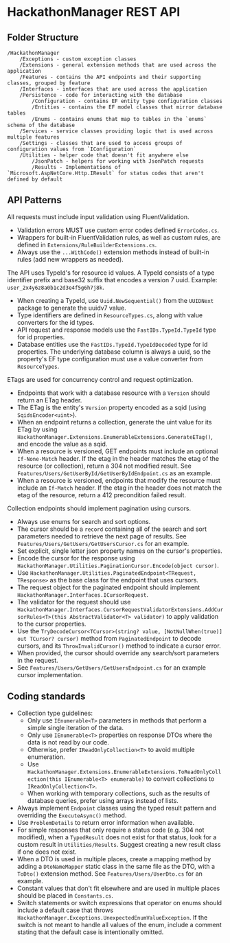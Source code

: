 # HackathonManager REST API

## Folder Structure

```
/HackathonManager
    /Exceptions - custom exception classes
    /Extensions - general extension methods that are used across the application
    /Features - contains the API endpoints and their supporting classes, grouped by feature
    /Interfaces - interfaces that are used across the application
    /Persistence - code for interacting with the database
        /Configuration - contains EF entity type configuration classes
        /Entities - contains the EF model classes that mirror database tables
        /Enums - contains enums that map to tables in the `enums` schema of the database
    /Services - service classes providing logic that is used across multiple features
    /Settings - classes that are used to access groups of configuration values from `IConfiguration`
    /Utilities - helper code that doesn't fit anywhere else
        /JsonPatch - helpers for working with JsonPatch requests
        /Results - Implementations of `Microsoft.AspNetCore.Http.IResult` for status codes that aren't defined by default
```

## API Patterns

All requests must include input validation using FluentValidation.
- Validation errors MUST use custom error codes defined `ErrorCodes.cs`.
- Wrappers for built-in FluentValidation rules, as well as custom rules, are defined in `Extensions/RuleBuilderExtensions.cs`.
- Always use the `...WithCode()` extension methods instead of built-in rules (add new wrappers as needed).

The API uses TypeId's for resource id values.  A TypeId consists of a type identifier prefix and base32 suffix that encodes a version 7 uuid.  Example: `user_2x4y6z8a0b1c2d3e4f5g6h7j8k`.
- When creating a TypeId, use `Uuid.NewSequential()` from the `UUIDNext` package to generate the uuidv7 value.
- Type identifiers are defined in `ResourceTypes.cs`, along with value converters for the id types.
- API request and response models use the `FastIDs.TypeId.TypeId` type for id properties.
- Database entities use the `FastIDs.TypeId.TypeIdDecoded` type for id properties.  The underlying database column is always a uuid, so the property's EF type configuration must use a value converter from `ResourceTypes`.

ETags are used for concurrency control and request optimization.
- Endpoints that work with a database resource with a `Version` should return an ETag header.
- The ETag is the entity's `Version` property encoded as a sqid (using `SqidsEncoder<uint>`).
- When an endpoint returns a collection, generate the uint value for its ETag by using `HackathonManager.Extensions.EnumerableExtensions.GenerateETag()`, and encode the value as a sqid.
- When a resource is versioned, GET endpoints must include an optional `If-None-Match` header.  If the etag in the header matches the etag of the resource (or collection), return a 304 not modified result.  See `Features/Users/GetUserById/GetUserByIdEndpoint.cs` as an example.
- When a resource is versioned, endpoints that modify the resource must include an `If-Match` header.  If the etag in the header does not match the etag of the resource, return a 412 precondition failed result.


Collection endpoints should implement pagination using cursors.
- Always use enums for search and sort options.
- The cursor should be a `record` containing all of the search and sort parameters needed to retrieve the next page of results.  See `Features/Users/GetUsers/GetUsersCursor.cs` for an example.
- Set explicit, single letter json property names on the cursor's properties.
- Encode the cursor for the response using `HackathonManager.Utilities.PaginationCursor.Encode(object cursor)`.
- Use `HackathonManager.Utilities.PaginatedEndpoint<TRequest, TResponse>` as the base class for the endpoint that uses cursors.
- The request object for the paginated endpoint should implement `HackathonManager.Interfaces.ICursorRequest`.
- The validator for the request should use `HackathonManager.Interfaces.CursorRequestValidatorExtensions.AddCursorRules<T>(this AbstractValidator<T> validator)` to apply validation to the cursor properties.
- Use the `TryDecodeCursor<TCursor>(string? value, [NotNullWhen(true)] out TCursor? cursor)` method from `PaginatedEndpoint` to decode cursors, and its `ThrowInvalidCursor()` method to indicate a cursor error.
- When provided, the cursor should override any search/sort parameters in the request.
- See `Features/Users/GetUsers/GetUsersEndpoint.cs` for an example cursor implementation.

## Coding standards

- Collection type guidelines:
  - Only use `IEnumerable<T>` parameters in methods that perform a simple single iteration of the data.
  - Only use `IEnumerable<T>` properties on response DTOs where the data is not read by our code.
  - Otherwise, prefer `IReadOnlyCollection<T>` to avoid multiple enumeration.
  - Use `HackathonManager.Extensions.EnumerableExtensions.ToReadOnlyCollection(this IEnumerable<T> enumerable)` to convert collections to `IReadOnlyCollection<T>`.
  - When working with temporary collections, such as the results of database queries, prefer using arrays instead of lists.
- Always implement `Endpoint` classes using the typed result pattern and overriding the `ExecuteAsync()` method.
- Use `ProblemDetails` to return error information when available.
- For simple responses that only require a status code (e.g. 304 not modified), when a `TypedResult` does not exist for that status, look for a custom result in `Utilities/Results`.  Suggest creating a new result class if one does not exist.
- When a DTO is used in multiple places, create a mapping method by adding a `DtoNameMapper` static class in the same file as the DTO, with a `ToDto()` extension method.  See `Features/Users/UserDto.cs` for an example.
- Constant values that don't fit elsewhere and are used in multiple places should be placed in `Constants.cs`.
- Switch statements or switch expressions that operator on enums should include a default case that throws `HackathonManager.Exceptions.UnexpectedEnumValueException`.  If the switch is not meant to handle all values of the enum, include a comment stating that the default case is intentionally omitted.
